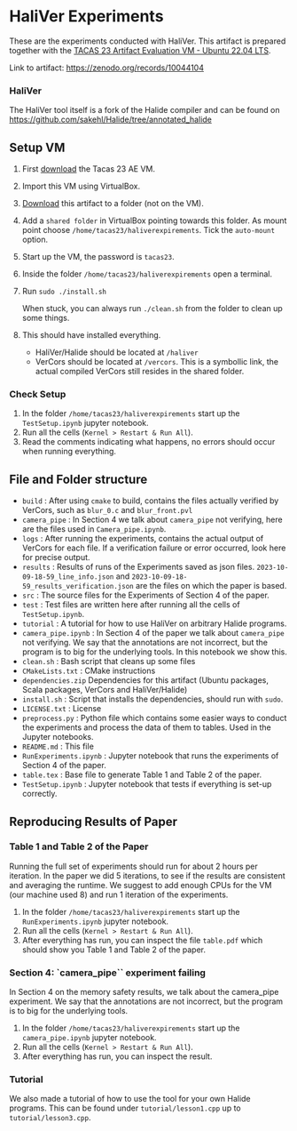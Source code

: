 # HaliVer Experiments
These are the experiments conducted with HaliVer. This artifact is prepared together with the [TACAS 23 Artifact Evaluation VM - Ubuntu 22.04 LTS](https://zenodo.org/records/7113223).

Link to artifact: https://zenodo.org/records/10044104

### HaliVer
The HaliVer tool itself is a fork of the Halide compiler and can be found on https://github.com/sakehl/Halide/tree/annotated_halide

## Setup VM
1. First [download](https://zenodo.org/records/7113223) the Tacas 23 AE VM. 
2. Import this VM using VirtualBox. 
3. [Download](https://doi.org/10.5281/zenodo.10041125) this artifact to a folder (not on the VM).
4. Add a `shared folder` in VirtualBox pointing towards this folder. As mount point choose `/home/tacas23/haliverexpirements`. Tick the `auto-mount` option.
5. Start up the VM, the password is `tacas23`.
6. Inside the folder `/home/tacas23/haliverexpirements` open a terminal.
7. Run `sudo ./install.sh`
   
   When stuck, you can always run `./clean.sh` from the folder to clean up some things.
8. This should have installed everything.
   - HaliVer/Halide should be located at `/haliver`
   - VerCors should be located at `/vercors`. This is a symbollic link, the actual compiled VerCors still resides in the shared folder.
   
### Check Setup
1. In the folder `/home/tacas23/haliverexpirements` start up the `TestSetup.ipynb` jupyter notebook.
2. Run all the cells (`Kernel > Restart & Run All`).
3. Read the comments indicating what happens, no errors should occur when running everything.

## File and Folder structure
- `build` : After using `cmake` to build, contains the files actually verified by VerCors, such as `blur_0.c` and `blur_front.pvl`
- `camera_pipe` : In Section 4 we talk about `camera_pipe` not verifying, here are the files used  in `Camera_pipe.ipynb`.
- `logs` : After running the experiments, contains the actual output of VerCors for each file. If a verification failure or error occurred, look here for precise output.
- `results` : Results of runs of the Experiments saved as json files. `2023-10-09-18-59_line_info.json` and `2023-10-09-18-59_results_verification.json` are the files on which the paper is based.
- `src` : The source files for the Experiments of Section 4 of the paper.
- `test` : Test files are written here after running all the cells of `TestSetup.ipynb`.
- `tutorial` : A tutorial for how to use HaliVer on arbitrary Halide programs.
- `camera_pipe.ipynb` : In Section 4 of the paper we talk about `camera_pipe` not verifying. We say that the annotations are not incorrect, but the program is to big for the underlying tools. In this notebook we show this.
- `clean.sh` : Bash script that cleans up some files
- `CMakeLists.txt` : CMake instructions
- `dependencies.zip` Dependencies for this artifact (Ubuntu packages, Scala packages, VerCors and HaliVer/Halide)
- `install.sh` : Script that installs the dependencies, should run with `sudo`.
- `LICENSE.txt` : License
- `preprocess.py` : Python file which contains some easier ways to conduct the experiments and process the data of them to tables. Used in the Jupyter notebooks.
- `README.md` : This file
- `RunExperiments.ipynb` : Jupyter notebook that runs the experiments of Section 4 of the paper.
- `table.tex` : Base file to generate Table 1 and Table 2 of the paper.
- `TestSetup.ipynb` : Jupyter notebook that tests if everything is set-up correctly.


## Reproducing Results of Paper

### Table 1 and Table 2 of the Paper
Running the full set of experiments should run for about 2 hours per iteration. In the paper we did 5 iterations, to see if the results are consistent and averaging the runtime. We suggest to add enough CPUs for the VM (our machine used 8) and run 1 iteration of the experiments.

1. In the folder `/home/tacas23/haliverexpirements` start up the `RunExperiments.ipynb` jupyter notebook.
2. Run all the cells (`Kernel > Restart & Run All`).
3. After everything has run, you can inspect the file `table.pdf` which should show you Table 1 and Table 2 of the paper.

### Section 4: `camera_pipe`` experiment failing
In Section 4 on the memory safety results, we talk about the camera_pipe experiment. We say that the annotations are not incorrect, but the program is to big for the underlying tools. 
1. In the folder `/home/tacas23/haliverexpirements` start up the `camera_pipe.ipynb` jupyter notebook.
2. Run all the cells (`Kernel > Restart & Run All`).
3. After everything has run, you can inspect the result.

### Tutorial
We also made a tutorial of how to use the tool for your own Halide programs. This can be found under `tutorial/lesson1.cpp` up to `tutorial/lesson3.cpp`.